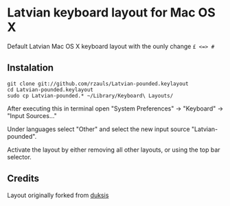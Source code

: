 Latvian keyboard layout for Mac OS X
============================================

Default Latvian Mac OS X keyboard layout with the ounly change `£ <=> #`

Instalation
-----------

````terminal
git clone git://github.com/rzauls/Latvian-pounded.keylayout
cd Latvian-pounded.keylayout
sudo cp Latvian-pounded.* ~/Library/Keyboard\ Layouts/
````

After executing this in terminal open "System Preferences" -> "Keyboard" -> "Input Sources..."

Under languages select "Other" and select the new input source "Latvian-pounded".

Activate the layout by either removing all other layouts, or using the top bar selector.

Credits
-------

Layout originally forked from [duksis](https://github.com/duksis/Latvian-pounded.keylayout)
